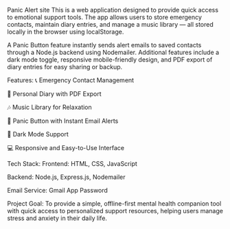 Panic Alert site
This is a web application designed to provide quick access to emotional support tools. The app allows users to store emergency contacts, maintain diary entries, and manage a music library — all stored locally in the browser using localStorage.

A Panic Button feature instantly sends alert emails to saved contacts through a Node.js backend using Nodemailer. Additional features include a dark mode toggle, responsive mobile-friendly design, and PDF export of diary entries for easy sharing or backup.

Features:
📞 Emergency Contact Management

📝 Personal Diary with PDF Export

🎶 Music Library for Relaxation

🚨 Panic Button with Instant Email Alerts

🌙 Dark Mode Support

💻 Responsive and Easy-to-Use Interface

Tech Stack:
Frontend: HTML, CSS, JavaScript

Backend: Node.js, Express.js, Nodemailer

Email Service: Gmail App Password

Project Goal:
To provide a simple, offline-first mental health companion tool with quick access to personalized support resources, helping users manage stress and anxiety in their daily life.

